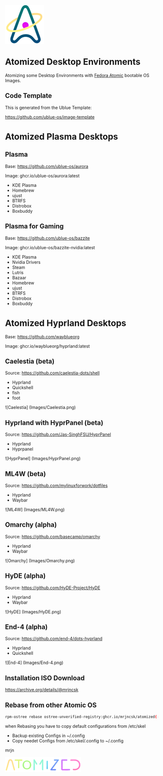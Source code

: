 ![Logo](Images/Logo.png)

# Atomized Desktop Environments

Atomizing some Desktop Environments with [Fedora Atomic](https://fedoraproject.org/atomic-desktops) bootable OS Images.


## Code Template

This is generated from the Ublue Template:

https://github.com/ublue-os/image-template


# Atomized Plasma Desktops

## Plasma

Base: https://github.com/ublue-os/aurora

Image: ghcr.io/ublue-os/aurora:latest

- KDE Plasma
- Homebrew
- ujust
- BTRFS
- Distrobox
- Boxbuddy


## Plasma for Gaming

Base: https://github.com/ublue-os/bazzite

Image: ghcr.io/ublue-os/bazzite-nvidia:latest

- KDE Plasma
- Nvidia Drivers
- Steam
- Lutris
- Bazaar
- Homebrew
- ujust
- BTRFS
- Distrobox
- Boxbuddy


# Atomized Hyprland Desktops

Base: https://github.com/wayblueorg

Image: ghcr.io/wayblueorg/hyprland:latest


## Caelestia (beta)

Source: https://github.com/caelestia-dots/shell

- Hyprland
- Quickshell
- fish
- foot

![Caelestia] (Images/Caelestia.png)


## Hyprland with HyprPanel (beta)

Source: https://github.com/Jas-SinghFSU/HyprPanel

- Hyprland
- Hyprpanel

![HyprPanel] (Images/HyprPanel.png)



## ML4W (beta)

Source: https://github.com/mylinuxforwork/dotfiles

- Hyprland
- Waybar

![ML4W] (Images/ML4W.png)


## Omarchy (alpha)

Source: https://github.com/basecamp/omarchy

- Hyprland
- Waybar

![Omarchy] (Images/Omarchy.png)


## HyDE (alpha)

Source: https://github.com/HyDE-Project/HyDE

- Hyprland
- Waybar

![HyDE] (Images/HyDE.png)



## End-4 (alpha)

Source: https://github.com/end-4/dots-hyprland

- Hyprland
- Quickshell

![End-4] (Images/End-4.png)



## Installation ISO Download

https://archive.org/details/@mrjncsk


## Rebase from other Atomic OS

```bash
rpm-ostree rebase ostree-unverified-registry:ghcr.io/mrjncsk/atomized(-desktop)(-nvidia)
```

when Rebasing you have to copy default configurations from /etc/skel
- Backup existing Configs in ~/.config
- Copy needet Configs from /etc/skel/.config to ~/.config


mrjn


![Title](Images/Title.png)
